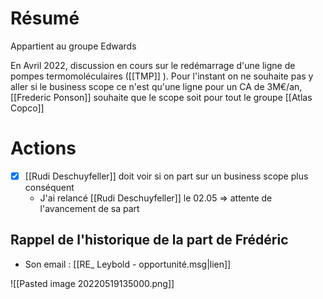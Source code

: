# Résumé

Appartient au groupe Edwards

En Avril 2022, discussion en cours sur le redémarrage d'une ligne de pompes termomoléculaires ([[TMP]] ).
Pour l'instant on ne souhaite pas y aller si le business scope ce n'est qu'une ligne pour un CA de 3M€/an, [[Frederic Ponson]] souhaite que le scope soit pour tout le groupe [[Atlas Copco]]

# Actions
- [x] [[Rudi Deschuyfeller]]  doit voir si on part sur un business scope plus conséquent
	- J'ai relancé [[Rudi Deschuyfeller]] le 02.05 => attente de l'avancement de sa part


## Rappel de l'historique de la part de Frédéric
- Son email : [[RE_ Leybold - opportunité.msg|lien]]

![[Pasted image 20220519135000.png]]